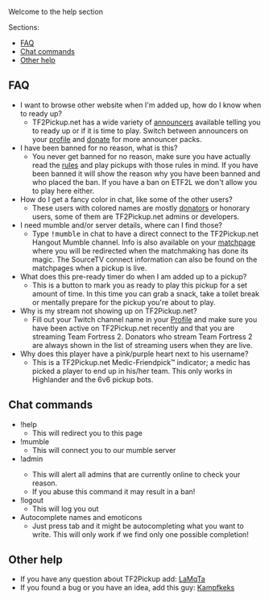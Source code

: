 Welcome to the help section

Sections:
 - [FAQ](#faq)
 - [Chat commands](#chat-commands)
 - [Other help](#other-help)

## FAQ
 - I want to browse other website when I\'m added up, how do I know when to ready up?
   - <span class="bot">TF2Pickup.net</span> has a wide variety of [announcers](/announcers) available telling you to ready up or if it is time to play. Switch between announcers on your [profile](/profile) and [donate](/donate) for more announcer packs.
 - I have been banned for no reason, what is this?
   - You never get banned for no reason, make sure you have actually read the [rules](/rules) and play pickups with those rules in mind. If you have been banned it will show the reason why you have been banned and who placed the ban. If you have a ban on ETF2L we don't allow you to play here either.
 - How do I get a fancy color in chat, like some of the other users?
   - These users with colored names are mostly <a href="/donate" class="donator">donators</a> or <span class="honorary">honorary</span> users, some of them are TF2Pickup.net <span class="admin">admins</span> or <span class="developer">developers</span>.
 - I need mumble and/or server details, where can I find those?
   - Type <span style="font-family: monospace">!mumble</span> in chat to have a direct connect to the TF2Pickup.net Hangout Mumble channel. Info is also available on your [matchpage](/match) where you will be redirected when the matchmaking has done its magic. The SourceTV connect information can also be found on the matchpages when a pickup is live.
 - What does this pre-ready timer do when I am added up to a pickup?
   - This is a button to mark you as ready to play this pickup for a set amount of time. In this time you can grab a snack, take a toilet break or mentally prepare for the pickup you're about to play.
 - Why is my stream not showing up on TF2Pickup.net?
   - Fill out your Twitch channel name in your [Profile](/profile) and make sure you have been active on TF2Pickup.net recently and that you are streaming Team Fortress 2. Donators who stream Team Fortress 2 are always shown in the list of streaming users when they are live.
 - Why does this player have a pink/purple heart next to his username?
   - This is a TF2Pickup.net Medic-Friendpick&trade; indicator; a medic has picked a player to end up in his/her team. This only works in Highlander and the 6v6 pickup bots.

## Chat commands
 - !help
   - This will redirect you to this page
 - !mumble
   - This will connect you to our mumble server
 - !admin <reason>
   - This will alert all admins that are currently online to check your reason. 
   - If you abuse this command it may result in a ban!
 - !logout
   - This will log you out
 - Autocomplete names and emoticons
   - Just press tab and it might be autocompleting what you want to write. This will only work if we find only one possible completion!
 
## Other help
 - If you have any question about TF2Pickup add: [LaMqTa](http://steamcommunity.com/profiles/76561197998273743/)
 - If you found a bug or you have an idea, add this guy: [Kampfkeks](http://steamcommunity.com/id/kampfkeks103/)
